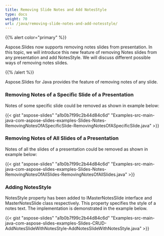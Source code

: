 ```yaml
---
title: Removing Slide Notes and Add NotesStyle
type: docs
weight: 70
url: /java/removing-slide-notes-and-add-notesstyle/
---
```


{{% alert color="primary" %}} 

Aspose.Slides now supports removing notes slides from presentation. In this topic, we will introduce this new feature of removing Notes slides from any presentation and add NotesStyle. We will discuss different possible ways of removing notes slides.

{{% /alert %}} 

Aspose.Slides for Java provides the feature of removing notes of any slide.
### **Removing Notes of a Specific Slide of a Presentation**
Notes of some specific slide could be removed as shown in example below:

{{< gist "aspose-slides" "a1b0b7f99c2b44d84c6d" "Examples-src-main-java-com-aspose-slides-examples-Slides-Notes-RemovingNotesOfASpecificSlide-RemovingNotesOfASpecificSlide.java" >}}
### **Removing Notes of All Slides of a Presentation**
Notes of all the slides of a presentation could be removed as shown in example below:

{{< gist "aspose-slides" "a1b0b7f99c2b44d84c6d" "Examples-src-main-java-com-aspose-slides-examples-Slides-Notes-RemovingNotesOfAllSlides-RemovingNotesOfAllSlides.java" >}}
### **Adding NotesStyle**
NotesStyle property has been added to IMasterNotesSlide interface and MasterNotesSlide class respectively. This property specifies the style of a notes text. The implementation is demonstrated in the example below.

{{< gist "aspose-slides" "a1b0b7f99c2b44d84c6d" "Examples-src-main-java-com-aspose-slides-examples-Slides-CRUD-AddNotesSlideWithNotesStyle-AddNotesSlideWithNotesStyle.java" >}}
